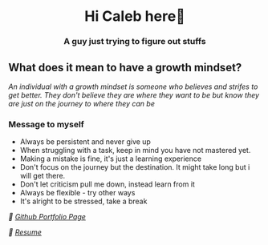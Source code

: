 <h1 align="center">Hi Caleb here👋</h1>
<h3 align="center">A guy just trying to figure out stuffs</h3>

## What does it mean to have a growth mindset?
*An individual with a growth mindset is someone who believes and strifes to get better. They don't believe they are where they want to be but know they are just on the journey to where they can be*

### Message to myself
- Always be persistent and never give up
- When struggling with a task, keep in mind you have not mastered yet.
- Making a mistake is fine, it's just a learning experience
- Don't focus on the journey but the destination. It might take long but i will get there.
- Don't let criticism pull me down, instead learn from it
- Always be flexible - try other ways
- It's alright to be stressed, take a break


*📄 [Github Portfolio Page](https://drive.google.com/file/d/1kpwtUbvfpVHDqYVWfFLJ9eO0SjbwwYgU/view?usp=sharing)*

*📄 [Resume](https://drive.google.com/file/d/1kpwtUbvfpVHDqYVWfFLJ9eO0SjbwwYgU/view?usp=sharing)*
